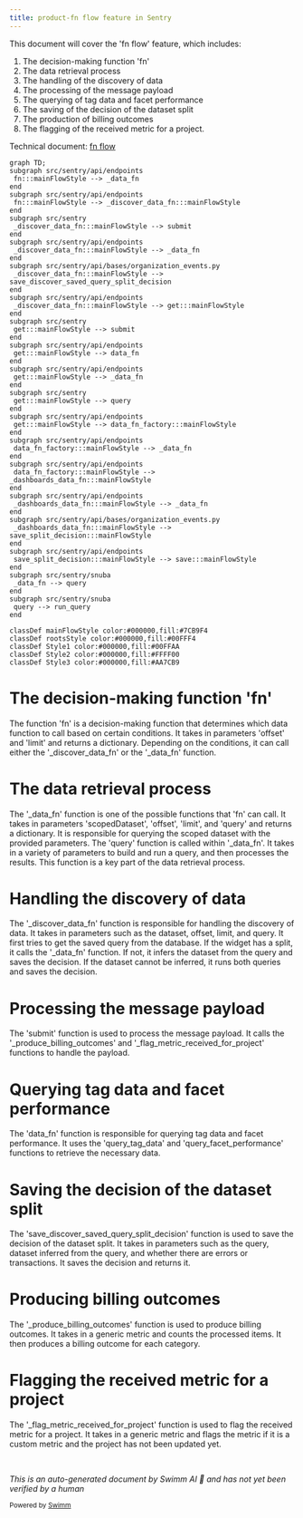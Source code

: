 ```yaml
---
title: product-fn flow feature in Sentry
---
```

This document will cover the 'fn flow' feature, which includes:

1. The decision-making function 'fn'
2. The data retrieval process
3. The handling of the discovery of data
4. The processing of the message payload
5. The querying of tag data and facet performance
6. The saving of the decision of the dataset split
7. The production of billing outcomes
8. The flagging of the received metric for a project.

Technical document: <SwmLink doc-title="fn flow">[fn flow](/.swm/fn-flow.p4iuvw5c.sw.md)</SwmLink>

```mermaid
graph TD;
subgraph src/sentry/api/endpoints
 fn:::mainFlowStyle --> _data_fn
end
subgraph src/sentry/api/endpoints
 fn:::mainFlowStyle --> _discover_data_fn:::mainFlowStyle
end
subgraph src/sentry
 _discover_data_fn:::mainFlowStyle --> submit
end
subgraph src/sentry/api/endpoints
 _discover_data_fn:::mainFlowStyle --> _data_fn
end
subgraph src/sentry/api/bases/organization_events.py
 _discover_data_fn:::mainFlowStyle --> save_discover_saved_query_split_decision
end
subgraph src/sentry/api/endpoints
 _discover_data_fn:::mainFlowStyle --> get:::mainFlowStyle
end
subgraph src/sentry
 get:::mainFlowStyle --> submit
end
subgraph src/sentry/api/endpoints
 get:::mainFlowStyle --> data_fn
end
subgraph src/sentry/api/endpoints
 get:::mainFlowStyle --> _data_fn
end
subgraph src/sentry
 get:::mainFlowStyle --> query
end
subgraph src/sentry/api/endpoints
 get:::mainFlowStyle --> data_fn_factory:::mainFlowStyle
end
subgraph src/sentry/api/endpoints
 data_fn_factory:::mainFlowStyle --> _data_fn
end
subgraph src/sentry/api/endpoints
 data_fn_factory:::mainFlowStyle --> _dashboards_data_fn:::mainFlowStyle
end
subgraph src/sentry/api/endpoints
 _dashboards_data_fn:::mainFlowStyle --> _data_fn
end
subgraph src/sentry/api/bases/organization_events.py
 _dashboards_data_fn:::mainFlowStyle --> save_split_decision:::mainFlowStyle
end
subgraph src/sentry/api/endpoints
 save_split_decision:::mainFlowStyle --> save:::mainFlowStyle
end
subgraph src/sentry/snuba
 _data_fn --> query
end
subgraph src/sentry/snuba
 query --> run_query
end

classDef mainFlowStyle color:#000000,fill:#7CB9F4
classDef rootsStyle color:#000000,fill:#00FFF4
classDef Style1 color:#000000,fill:#00FFAA
classDef Style2 color:#000000,fill:#FFFF00
classDef Style3 color:#000000,fill:#AA7CB9
```

# The decision-making function 'fn'

The function 'fn' is a decision-making function that determines which data function to call based on certain conditions. It takes in parameters 'offset' and 'limit' and returns a dictionary. Depending on the conditions, it can call either the '\_discover_data_fn' or the '\_data_fn' function.

# The data retrieval process

The '\_data_fn' function is one of the possible functions that 'fn' can call. It takes in parameters 'scopedDataset', 'offset', 'limit', and 'query' and returns a dictionary. It is responsible for querying the scoped dataset with the provided parameters. The 'query' function is called within '\_data_fn'. It takes in a variety of parameters to build and run a query, and then processes the results. This function is a key part of the data retrieval process.

# Handling the discovery of data

The '\_discover_data_fn' function is responsible for handling the discovery of data. It takes in parameters such as the dataset, offset, limit, and query. It first tries to get the saved query from the database. If the widget has a split, it calls the '\_data_fn' function. If not, it infers the dataset from the query and saves the decision. If the dataset cannot be inferred, it runs both queries and saves the decision.

# Processing the message payload

The 'submit' function is used to process the message payload. It calls the '\_produce_billing_outcomes' and '\_flag_metric_received_for_project' functions to handle the payload.

# Querying tag data and facet performance

The 'data_fn' function is responsible for querying tag data and facet performance. It uses the 'query_tag_data' and 'query_facet_performance' functions to retrieve the necessary data.

# Saving the decision of the dataset split

The 'save_discover_saved_query_split_decision' function is used to save the decision of the dataset split. It takes in parameters such as the query, dataset inferred from the query, and whether there are errors or transactions. It saves the decision and returns it.

# Producing billing outcomes

The '\_produce_billing_outcomes' function is used to produce billing outcomes. It takes in a generic metric and counts the processed items. It then produces a billing outcome for each category.

# Flagging the received metric for a project

The '\_flag_metric_received_for_project' function is used to flag the received metric for a project. It takes in a generic metric and flags the metric if it is a custom metric and the project has not been updated yet.

&nbsp;

*This is an auto-generated document by Swimm AI 🌊 and has not yet been verified by a human*

<SwmMeta version="3.0.0" repo-id="Z2l0aHViJTNBJTNBc2VudHJ5LWRlbW8lM0ElM0FTd2ltbS1EZW1v" repo-name="sentry-demo" doc-type="product-flows"><sup>Powered by [Swimm](/)</sup></SwmMeta>
